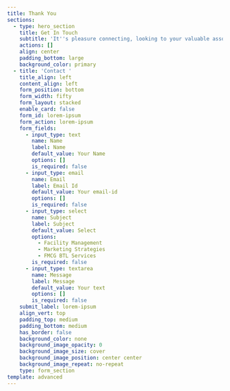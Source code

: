 ```yaml
---
title: Thank You
sections:
  - type: hero_section
    title: Get In Touch
    subtitle: 'It''s pleasure connecting, looking to your valuable association'
    actions: []
    align: center
    padding_bottom: large
    background_color: primary
  - title: 'Contact '
    title_align: left
    content_align: left
    form_position: bottom
    form_width: fifty
    form_layout: stacked
    enable_card: false
    form_id: lorem-ipsum
    form_action: lorem-ipsum
    form_fields:
      - input_type: text
        name: Name
        label: Name
        default_value: Your Name
        options: []
        is_required: false
      - input_type: email
        name: Email
        label: Email Id
        default_value: Your email-id
        options: []
        is_required: false
      - input_type: select
        name: Subject
        label: Subject
        default_value: Select
        options:
          - Facility Management
          - Marketing Strategies
          - FMCG BTL Services
        is_required: false
      - input_type: textarea
        name: Message
        label: Message
        default_value: Your text
        options: []
        is_required: false
    submit_label: lorem-ipsum
    align_vert: top
    padding_top: medium
    padding_bottom: medium
    has_border: false
    background_color: none
    background_image_opacity: 0
    background_image_size: cover
    background_image_position: center center
    background_image_repeat: no-repeat
    type: form_section
template: advanced
---
```

